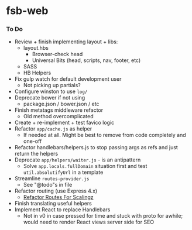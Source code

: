 # fsb-web




### To Do
- Review + finish implementing layout + libs:
	- layout.hbs
		- Browser-check head
		- Universal Bits (head, scripts, nav, footer, etc)
	- SASS
	- HB Helpers
- Fix gulp watch for default development user
	- Not picking up partials?
- Configure winston to use `log/`
- Deprecate bower if not using
	- package.json / bower.json / etc
- Finish metatags middleware refactor
	- Old method overcomplicated
- Create + re-implement + test favico logic
- Refactor `app/cache.js` as helper
	- If needed at all. Might be best to remove from code completely and one-off
- Refactor handlebars/helpers.js to stop passing args as refs and just return the helpers
- Deprecate `app/helpers/waiter.js` - is an antipattern
	- Solve `app.locals.fullDomain` situation first and test `util.absolutifyUrl` in a template
- Streamline `routes-provider.js`
	- See "@todo"s in file
- Refactor routing (use Express 4.x)
	- [Refactor Routes For Scalingz](https://www.reddit.com/r/node/comments/2c3psn/expressjs_v3_or_v4_as_a_good_starting_point/)
- Finish translating useful helpers
- Implement React to replace Handlebars
	- Not in v0 in case pressed for time and stuck with proto for awhile; would need to render React views server side for SEO



